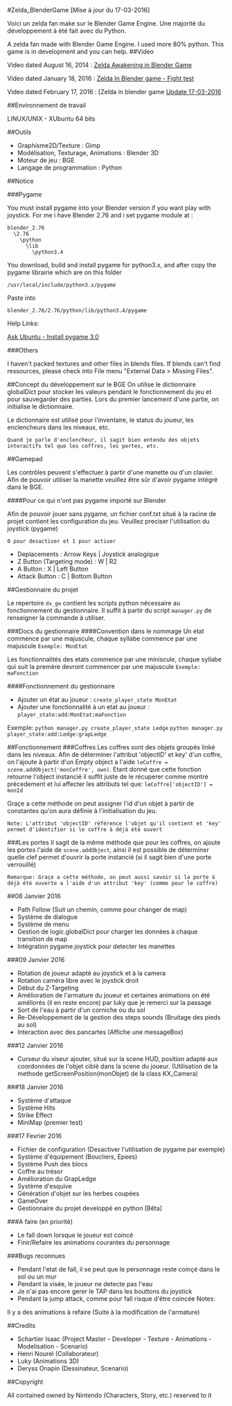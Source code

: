 #Zelda_BlenderGame [Mise à jour du 17-03-2016]

Voici un zelda fan make sur le Blender Game Engine. Une majorité du développement à été fait avec du Python.

A zelda fan made with Blender Game Engine. I used more 80% python. This game is in development and you can help.
##Video

Video dated August 16, 2014 : [Zelda Awakening in Blender Game](https://www.youtube.com/watch?v=BOBg3g-WLesZelda)

Video dated January 18, 2016 : [Zelda In Blender game - Fight test](https://www.youtube.com/watch?v=ndbULJvf4Bo)

Video dated February 17, 2016 : [Zelda in blender game [Update 17-03-2016](https://www.youtube.com/watch?v=ndbULJvf4Bo)

##Environnement de travail

LINUX/UNIX - XUbuntu 64 bits

##Outils

- Graphisme2D/Texture : Gimp
- Modélisation, Texturage, Animations : Blender 3D
- Moteur de jeu : BGE
- Langage de programmation : Python

##Notice

###Pygame

You must install pygame into your Blender version if you want play with joystick. For me i have Blender 2.76 and i set pygame module at :
```
blender_2.76
  \2.76
    \python
      \lib
        \python3.4
```

You download, build and install pygame for python3.x, and after copy the pygame librairie which are on this folder
```
/usr/local/include/python3.x/pygame
```

Paste into
```
blender_2.76/2.76/python/lib/python3.4/pygame
```

Help Links:

[Ask Ubuntu - Install pygame 3.0](http://askubuntu.com/questions/401342/how-to-download-pygame-in-python3-3)

###Others

I haven't packed textures and other files in blends files. If blends can't find ressources, please check into File menu "External Data > Missing Files".

##Concept du développement sur le BGE
On utilise le dictionnaire globalDict pour stocker les valeurs pendant le fonctionnement du jeu et pour sauvegarder des parties. Lors du premier lancement d'une partie, on initialise le dictionnaire.

Le dictionnaire est utilisé pour l'inventaire, le status du joueur, les enclencheurs dans les niveaux, etc.

`Quand je parle d'enclencheur, il sagit bien entendu des objets interactifs tel que les coffres, les portes, etc.`

##Gamepad

Les contrôles peuvent s'effectuer à partir d'une manette ou d'un clavier. Afin de pouvoir utiliser la manette veuillez être sûr d'avoir pygame intégré dans le BGE.

####Pour ce qui n'ont pas pygame importé sur Blender

Afin de pouvoir jouer sans pygame, un fichier conf.txt situé à la racine de projet contient les configuration du jeu.
Veuillez preciser l'utilisation du joystick (pygame)

`0 pour desactiver et 1 pour activer`

- Deplacements : Arrow Keys | Joystick analogique
- Z Button (Targeting mode) : W | R2
- A Button : X | Left Button
- Attack Button : C | Bottom Button

##Gestionnaire du projet

Le repertoire `dx_ge` contient les scripts python nécessaire au fonctionnement du gestionnaire.
Il suffit à partir du script `manager.py` de renseigner la commande à utiliser.

###Docs du gestionnaire
####Convention dans le nommage
Un etat commence par une majuscule, chaque syllabe commence par une majuscule
`Exemple: MonEtat`

Les fonctionnalités des etats commence par une miniscule, chaque syllabe qui suit la premère devront commencer par une majuscule
`Exemple: maFonction`

####Fonctionnement du gestionnaire
- Ajouter un état au joueur : `create_player_state MonEtat`
- Ajouter une fonctionnalité à un etat au joueur : `player_state:add:MonEtat:maFonction`

Exemple:
`python manager.py create_player_state Ledge`
`python manager.py player_state:add:Ledge:grapLedge`

##Fonctionnement
###Coffres
Les coffres sont des objets groupés linké dans les niveaux. Afin de déterminer l'attribut 'objectID' et key' d'un coffre, on l'ajoute à partir d'un Empty object a l'aide `leCoffre = scene.addObject('monCoffre', own)`. Etant donné que cette fonction retourne l'object instancié il suffit juste de le récuperer comme montré précedement et lui affecter les attributs tel que:
`leCoffre['objectID'] = monId`

Graçe a cette méthode on peut assigner l'id d'un objet à partir de constantes qu'on aura définie à l'initialisation du jeu.

`Note: L'attribut 'objectID' référence l'objet qu'il contient et 'key' permet d'identifier si le coffre à déjà été ouvert`

###Les portes
Il sagit de la même méthode que pour les coffres, on ajoute les portes l'aide de `scene.addObject`, ainsi il est possible de déterminer quelle clef permet d'ouvrir la porte instancié (si il sagit bien d'une porte verrouillé)

`Remarque: Graçe a cette méthode, on peut aussi savoir si la porte à déjà été ouverte a l'aide d'un attribut 'key' (comme pour le coffre)`

##08 Janvier 2016

- Path Follow (Suit un chemin, comme pour changer de map)
- Système de dialogue
- Système de menu
- Gestion de logic.globalDict pour charger les données à chaque transition de map
- Intégration pygame.joystick pour detecter les manettes

###09 Janvier 2016

- Rotation de joueur adapté au joystick et à la camera
- Rotation caméra libre avec le joystick droit
- Début du Z-Targeting
- Amélioration de l'armature du joueur et certaines animations on été améliorés (il en reste encore) par luky que je remerci sur la passage
- Sort de l'eau à partir d'un corniche ou du sol
- Re-Développement de la gestion des steps sounds (Bruitage des pieds au sol)
- Interaction avec des pancartes (Affiche une messageBox)

###12 Janvier 2016

- Curseur du viseur ajouter, situé sur la scene HUD, position adapté aux coordonnées de l'objet ciblé dans la scene du joueur. (Utilisation de la methode getScreenPosition(monObjet) de la class KX_Camera)

###18 Janvier 2016

- Système d'attaque
- Système Hits
- Strike Effect
- MiniMap (premier test)

###17 Fevrier 2016

- Fichier de configuration (Desactiver l'utilisation de pygame par exemple)
- Système d'équipement (Boucliers, Epees)
- Système Push des blocs
- Coffre au trésor
- Amélioration du GrapLedge
- Système d'esquive
- Génération d'objet sur les herbes coupées
- GameOver
- Gestionnaire du projet developpé en python [Bêta]

###A faire (en priorité)
- Le fall down lorsque le joueur est coincé
- Finir/Refaire les animations courantes du personnage

###Bugs reconnues

- Pendant l'etat de fall, il se peut que le personnage reste coinçé dans le sol ou un mur
- Pendant la visée, le joueur ne detecte pas l'eau
- Je n'ai pas encore gerer le TAP dans les bouttons du joystick
- Pendant la jump attack, comme pour fall risque d'être coincée
Notes:

Il y a des animations à refaire (Suite à la modification de l'armature)

##Credits

- Schartier Isaac (Project Master - Developer - Texture - Animations - Modelisation - Scenario)
- Henri Nourel (Collaborateur)
- Luky (Animations 3D)
- Deryss Onapin (Dessinateur, Scenario)

##Copyright

All contained owned by Nintendo (Characters, Story, etc.) reserved to it
